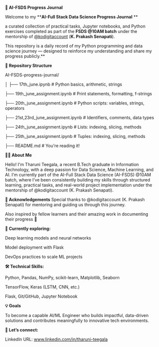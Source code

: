 ****🧠 AI-FSDS Progress Journal****

Welcome to my ****AI-Full Stack Data Science Progress Journal** **

a curated collection of practical tasks, Jupyter notebooks, and Python exercises completed as part of the **FSDS @10AM batch** under the mentorship of [@kodigitaccount](https://github.com/kodigitaccount) (**K. Prakash Senapati**).

This repository is a daily record of my Python programming and data science journey — designed to reinforce my understanding and share my progress publicly.**

****📂 Repository Structure****

AI-FSDS-progress-journal/

│
├── 17th_june.ipynb                      # Python basics, arithmetic, strings

├── 19th_june_assignment.ipynb           # Print statements, formatting, f-strings

├── 20th_june_assignment.ipynb           # Python scripts: variables, strings, operators

├── 21st,23rd_june_assignment.ipynb      # Identifiers, comments, data types

├── 24th_june_assignment.ipynb           # Lists: indexing, slicing, methods

├── 25th_june_assignment.ipynb           # Tuples: indexing, slicing, methods

├── README.md                            # You're reading it!

**👩‍💻 About Me**

Hello! I'm Tharuni Teegala, a recent B.Tech graduate in Information Technology, with a deep passion for Data Science, Machine Learning, and AI. I'm currently part of the AI-Full Stack Data Science (AI-FSDS) @10AM batch, where I’ve been consistently building my skills through structured learning, practical tasks, and real-world project implementation under the mentorship of @kodigitaccount (K. Prakash Senapati).

**🙏 Acknowledgements**
Special thanks to @kodigitaccount (K. Prakash Senapati) for mentoring and guiding us through this journey.

Also inspired by fellow learners and their amazing work in documenting their progress 🙌

**🌱 Currently exploring:**

Deep learning models and neural networks

Model deployment with Flask

DevOps practices to scale ML projects

**🛠️ Technical Skills:**

Python, Pandas, NumPy, scikit-learn, Matplotlib, Seaborn

TensorFlow, Keras (LSTM, CNN, etc.)

Flask, Git/GitHub, Jupyter Notebook

**💡 Goals**

To become a capable AI/ML Engineer who builds impactful, data-driven solutions and contributes meaningfully to innovative tech environments.

**🔗 Let’s connect:**

LinkedIn URL: www.linkedin.com/in/tharuni-teegala
